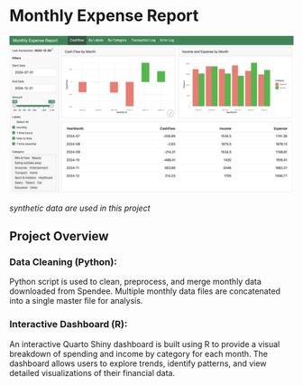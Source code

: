 # Monthly Expense Report
![dashboard screenshot](screenshot.png)

*synthetic data are used in this project*
  
## Project Overview

### Data Cleaning (Python):
Python script is used to clean, preprocess, and merge monthly data downloaded from Spendee. 
Multiple monthly data files are concatenated into a single master file for analysis. 

### Interactive Dashboard (R):
An interactive Quarto Shiny dashboard is built using R to provide a visual breakdown of spending and income by category for each month.
The dashboard allows users to explore trends, identify patterns, and view detailed visualizations of their financial data. 
